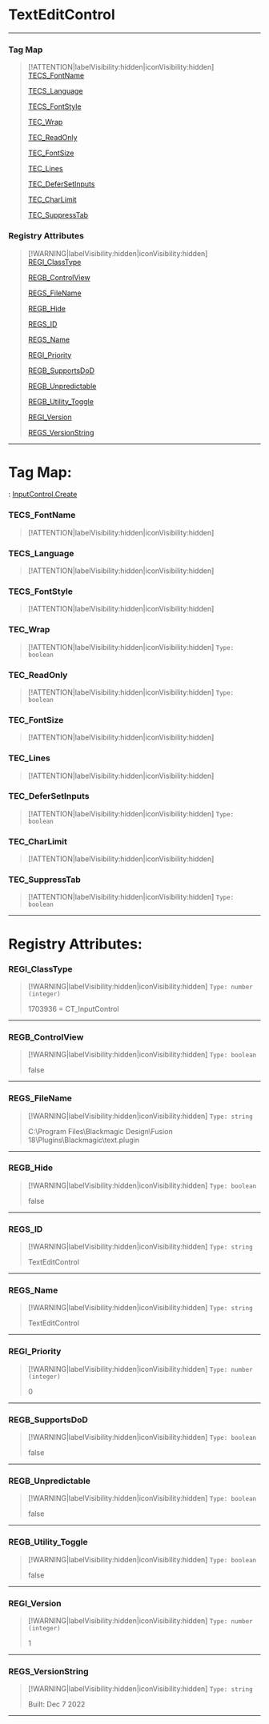 # TextEditControl
___
### Tag Map
> [!ATTENTION|labelVisibility:hidden|iconVisibility:hidden]
> [TECS_FontName](#TECS_FontName)
>
> [TECS_Language](#TECS_Language)
>
> [TECS_FontStyle](#TECS_FontStyle)
>
> [TEC_Wrap](#TEC_Wrap)
>
> [TEC_ReadOnly](#TEC_ReadOnly)
>
> [TEC_FontSize](#TEC_FontSize)
>
> [TEC_Lines](#TEC_Lines)
>
> [TEC_DeferSetInputs](#TEC_DeferSetInputs)
>
> [TEC_CharLimit](#TEC_CharLimit)
>
> [TEC_SuppressTab](#TEC_SuppressTab)
>
### Registry Attributes
> [!WARNING|labelVisibility:hidden|iconVisibility:hidden]
> [REGI_ClassType](#REGI_ClassType)
>
> [REGB_ControlView](#REGB_ControlView)
>
> [REGS_FileName](#REGS_FileName)
>
> [REGB_Hide](#REGB_Hide)
>
> [REGS_ID](#REGS_ID)
>
> [REGS_Name](#REGS_Name)
>
> [REGI_Priority](#REGI_Priority)
>
> [REGB_SupportsDoD](#REGB_SupportsDoD)
>
> [REGB_Unpredictable](#REGB_Unpredictable)
>
> [REGB_Utility_Toggle](#REGB_Utility_Toggle)
>
> [REGI_Version](#REGI_Version)
>
> [REGS_VersionString](#REGS_VersionString)
>
___

# Tag Map: <!-- {docsify-ignore} -->

 : [InputControl.Create](InputControl.md#Create)
### TECS_FontName
> [!ATTENTION|labelVisibility:hidden|iconVisibility:hidden]
### TECS_Language
> [!ATTENTION|labelVisibility:hidden|iconVisibility:hidden]
### TECS_FontStyle
> [!ATTENTION|labelVisibility:hidden|iconVisibility:hidden]
### TEC_Wrap
> [!ATTENTION|labelVisibility:hidden|iconVisibility:hidden]
> `Type: boolean`
>
### TEC_ReadOnly
> [!ATTENTION|labelVisibility:hidden|iconVisibility:hidden]
> `Type: boolean`
>
### TEC_FontSize
> [!ATTENTION|labelVisibility:hidden|iconVisibility:hidden]
### TEC_Lines
> [!ATTENTION|labelVisibility:hidden|iconVisibility:hidden]
### TEC_DeferSetInputs
> [!ATTENTION|labelVisibility:hidden|iconVisibility:hidden]
> `Type: boolean`
>
### TEC_CharLimit
> [!ATTENTION|labelVisibility:hidden|iconVisibility:hidden]
### TEC_SuppressTab
> [!ATTENTION|labelVisibility:hidden|iconVisibility:hidden]
> `Type: boolean`
>
___


# Registry Attributes: <!-- {docsify-ignore} -->

### REGI_ClassType
> [!WARNING|labelVisibility:hidden|iconVisibility:hidden]
> `Type: number (integer)`
>
> 1703936 = CT_InputControl
>
___

### REGB_ControlView
> [!WARNING|labelVisibility:hidden|iconVisibility:hidden]
> `Type: boolean`
>
> false
>
___

### REGS_FileName
> [!WARNING|labelVisibility:hidden|iconVisibility:hidden]
> `Type: string`
>
> C:\Program Files\Blackmagic Design\Fusion 18\Plugins\Blackmagic\text.plugin
>
___

### REGB_Hide
> [!WARNING|labelVisibility:hidden|iconVisibility:hidden]
> `Type: boolean`
>
> false
>
___

### REGS_ID
> [!WARNING|labelVisibility:hidden|iconVisibility:hidden]
> `Type: string`
>
> TextEditControl
>
___

### REGS_Name
> [!WARNING|labelVisibility:hidden|iconVisibility:hidden]
> `Type: string`
>
> TextEditControl
>
___

### REGI_Priority
> [!WARNING|labelVisibility:hidden|iconVisibility:hidden]
> `Type: number (integer)`
>
> 0
>
___

### REGB_SupportsDoD
> [!WARNING|labelVisibility:hidden|iconVisibility:hidden]
> `Type: boolean`
>
> false
>
___

### REGB_Unpredictable
> [!WARNING|labelVisibility:hidden|iconVisibility:hidden]
> `Type: boolean`
>
> false
>
___

### REGB_Utility_Toggle
> [!WARNING|labelVisibility:hidden|iconVisibility:hidden]
> `Type: boolean`
>
> false
>
___

### REGI_Version
> [!WARNING|labelVisibility:hidden|iconVisibility:hidden]
> `Type: number (integer)`
>
> 1
>
___

### REGS_VersionString
> [!WARNING|labelVisibility:hidden|iconVisibility:hidden]
> `Type: string`
>
> Built: Dec  7 2022
>
___


